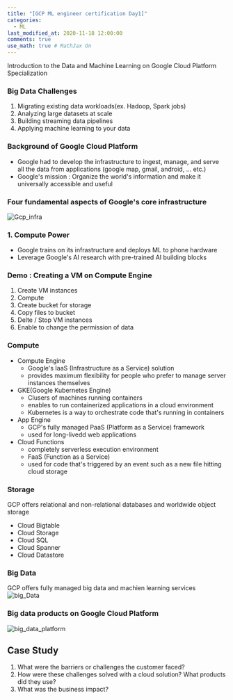 ```yaml
---
title: "[GCP ML engineer certification Day1]"
categories: 
  - ML
last_modified_at: 2020-11-18 12:00:00
comments: true
use_math: true # MathJax On
---
```

Introduction to the Data and Machine Learning on Google Cloud Platform Specialization

### Big Data Challenges
1. Migrating existing data workloads(ex. Hadoop, Spark jobs)
2. Analyzing large datasets at scale
3. Building streaming data pipelines
4. Applying machine learning to your data

### Background of Google Cloud Platform
- Google had to develop the infrastructure to ingest, manage, and serve all the data from applications (google map, gmail, android, ... etc.)
- Google's mission : Organize the world's information and make it universally accessible and useful

### Four fundamental aspects of Google's core infrastructure
![Gcp_infra](https://user-images.githubusercontent.com/62474292/99465286-652c8780-297d-11eb-8089-936778530556.png)

### 1. Compute Power
- Google trains on its infrastructure and deploys ML to phone hardware
- Leverage Google's AI research with pre-trained AI building blocks



### Demo : Creating a VM on Compute Engine
1. Create VM instances
2. Compute
3. Create bucket for storage
4. Copy files to bucket
5. Delte / Stop VM instances
6. Enable to change the permission of data

### Compute
- Compute Engine 
  - Google's IaaS (Infrastructure as a Service) solution
  - provides maximum flexibility for people who prefer to manage server instances themselves
- GKE(Google Kubernetes Engine)
  - Clusers of machines running containers
  - enables to run containerized applications in a cloud environment
  - Kubernetes is a way to orchestrate code that's running in containers
- App Engine
  - GCP's fully managed PaaS (Platform as a Service) framework
  - used for long-livedd web applications
- Cloud Functions 
  - completely serverless execution environment
  - FaaS (Function as a Service)
  - used for code that's triggered by an event such as a new file hitting cloud storage
  
### Storage
GCP offers relational and non-relational databases and worldwide object storage
- Cloud Bigtable
- Cloud Storage
- Cloud SQL
- Cloud Spanner
- Cloud Datastore
  
### Big Data
GCP offers fully managed big data and machien learning services
![big_Data](https://user-images.githubusercontent.com/62474292/99415048-c41cdd00-293a-11eb-9a92-65fa8d919bea.png)

### Big data products on Google Cloud Platform
![big_data_platform](https://user-images.githubusercontent.com/62474292/99416293-0c88ca80-293c-11eb-9afc-44d6c86b27a7.png)

## Case Study
1. What were the barriers or challenges the customer faced?
2. How were these challenges solved with a cloud solution? What products did they use?
3. What was the business impact?


